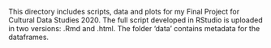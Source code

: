 This directory includes scripts, data and plots for my Final Project for Cultural Data Studies 2020.
The full script developed in RStudio is uploaded in two versions: .Rmd and .html.
The folder ‘data’ contains metadata for the dataframes.
